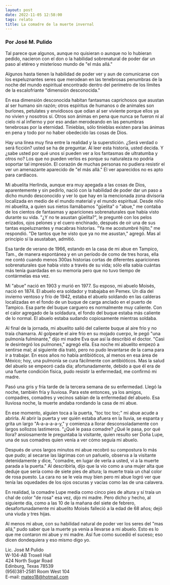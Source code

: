 ```yaml
---
layout: post
date: 2022-11-05 12:58:00
tags: relato
title: La comadre de la muerte invernal
---
```


### Por José M. Pulido

   Tal parece que algunos, aunque no quisieran o aunque no lo hubieran
   pedido, nacieron con el don o la habilidad sobrenatural de poder dar un
   paso al etéreo y misterioso mundo de "el más allá."
   
   Algunos hasta tienen la habilidad de poder ver y aun de comunicarse con
   los espeluznantes seres que merodean en las tenebrosas penumbras de la
   noche del mundo espiritual encontrado dentro del perímetro de los
   límites de la escalofriante "dimensión desconocida."
   
   En esa dimensión desconocida habitan fantasmas caprichosos que asustan
   al ser humano sin razón; otros espíritus de humanos o de animales son
   burlones, petulates y envidiosos que odian al ser viviente porque ellos
   ya no vivien y nosotros sí. Otros son ánimas en pena que nunca se
   fueron ni al cielo ni al infierno y por eso andan merodeando en las
   penumbras tenebrosas por la eternidad. Tinieblas, sólo tinieblas
   existen para las ánimas en pena y todo por no haber obedecido las cosas
   de Dios.
   
   Hay una línea muy fina entre la realidad y la superstición. ¿Será
   verdad o será ficción? usted se ha de preguntar. Al leer esta historia,
   usted decida. Y ¿sabe usted por qué unos sí pueden ver a los fantasmas
   de ultratumba y otros no? Los que no pueden verlos es porque su
   naturaleza no podría soportar tal impresión. El corazón de muchas
   personas no pudiera resistir el ver un amenazante aparecido de "el más
   allá." El ver aparecidos no es apto para cardiacos.
   
   Mi abuelita Herlinda, aunque era muy apegada a las cosas de Dios,
   aparentemente y sin pedirlo, nació con la habilidad de poder dar un
   paso a dicho mundo desconocido y ver lo que hay en la mencionada zona
   divisoria localizada en medio de el mundo material y el mundo
   espiritual. Desde niño mi abuelita, a quien sus nietos llamábamos
   "güelita" o "abue," me contaba de los cientos de fantasmas y
   apariciones sobrenaturales que había visto durante su vida. "¿Y no te
   asustan güelita?", le pregunté con los pelos erizados, ojos pelones y
   el cuero enchinado, después de oír una de sus tantas espeluznantes y
   macabras historias. "Ya me acostumbré hijito," me respondió. "De tantos
   que he visto que ya no me asustan," agregó. Mas al principio sí la
   asustaban, admitió.
   
   Esa tarde de verano de 1966, estando en la casa de mi abue en Tampico,
   Tam., de manera espontánea y en un período de como de tres horas, ella
   me contó cuando menos 300as historias cortas de diferentes apariciones
   sobrenaturales que había visto a través de su vida; sólo ella sabía
   cuántas más tenía guardadas en su memoria pero que no tuvo tiempo de
   contármelas esa vez.
   
   Mi "abue" nació en 1903 y murió en 1977. Su esposo, mi abuelo Moisés,
   nació en 1874. El abuelo era soldador y trabajaba en Pemex. Un día del
   invierno ventoso y frío de 1942, estaba el abuelo soldando en las
   calderas localizadas en el fondo de un buque de carga anclado en el
   puerto de Tampico. Esa parte del buque carguero es normalmente muy
   caliente. Con el calor agregado de la soldadura, el fondo del buque
   estaba más caliente de lo normal. El abuelo estaba sudando copiosamente
   mientras soldaba.
   
   Al final de la jornada, mi abuelito salió del caliente buque al aire
   frío y no traía chamarra. Al golpearle el aire frío en su mojado
   cuerpo, le pegó "una pulmonía fulminante," dijo mi madre Eva que así la
   describió el doctor. "Casi le desintegró los pulmones," agregó ella.
   Esa noche mi abuelito empezó a sentirse mal; al siguiente día trató,
   pero no pudo levantarse de la cama para ir a trabajar. En esos años no
   había antibióticos, al menos en esa área de México; hoy, una pulmonía
   se cura fácilmente con antibióticos. Mas la salud del abuelo se empeoró
   cada día; afortunadamente, debido a que él era de una fuerte condición
   física, pudo resistir la enfermedad, me confirmó mi madre.
   
   Pasó una gris y fría tarde de la tercera semana de su enfermedad. Llegó
   la noche, también fría y lluviosa. Para este entonces, ya los amigos,
   compadres, comadres y vecinos sabían de la enfermedad del abuelo. Esa
   lluviosa noche, la muerte andaba rondando la casa de mi abue.
   
   En ese momento, alguien toca a la puerta, "toc toc toc;" mi abue acude
   a abrirla. Al abrir la puerta y ver quién estaba afuera en la lluvia,
   se espanta y grita un largo "A-a-a-a-a-y," y comienza a llorar
   desconsoladamente con largos sollozos lastimeros. "¿Qué le pasa
   comadre? ¿Qué le pasa, por qué llora? ansiosamente le preguntaba la
   visitante, quien resulto ser Doña Lupe, una de sus comadres quien venía
   a ver cómo seguía mi abuelo.
   
   Después de unos largos minutos mi abue recobró su compostura lo más que
   pudo; al secarse las lágrimas con un pañuelo, observa a la visitante
   detenidamente y dice, "comadre, en lugar de verla a usted, vi a la
   muerte parada a la puerta." Al describirla, dijo que la vio como a una
   mujer alta que deduje que sería como de siete pies de altura; la muerte
   traía un chal color de rosa puesto. La cara no se le veía muy bien pero
   mi abue logró ver que tenía las oquedades de los ojos oscuras y vacías
   como las de una calavera.
   
   En realidad, la comadre Lupe media como cinco pies de altura y sí traía
   un chal de color "de rosa" esa vez, dijo mi madre. Pero dicho y hecho,
   al siguiente día, como a las 10 de la mañana del siete de febrero,
   desafortunadamente mi abuelito Moisés falleció a la edad de 68 años;
   dejó una viuda y tres hijas.
   
   Al menos mi abue, con su habilidad natural de poder ver los seres del
   "mas allá," pudo saber que la muerte ya venía a llevarse a mi abuelo.
   Esto es lo que me contaron mi abue y mi madre. Así fue como sucedió el
   suceso; eso dicen dondequiera y eso mismo digo yo.

   Lic. José M Pulido  
   W-104-AB Troxell Hall  
   424 North Sugar Road  
   Edinburg, Texas 78539  
   (956)381-2581 Room West 104  
   E-mail: mateo18@hotmail.com  

